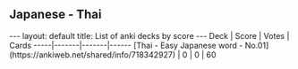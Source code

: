 <h2>Japanese  -  Thai</h2>
---
layout: default
title: List of anki decks by score
---
Deck | Score | Votes | Cards
-----|-------|-------|------
[Thai - Easy Japanese word - No.01](https://ankiweb.net/shared/info/718342927) | 0 | 0 | 60
